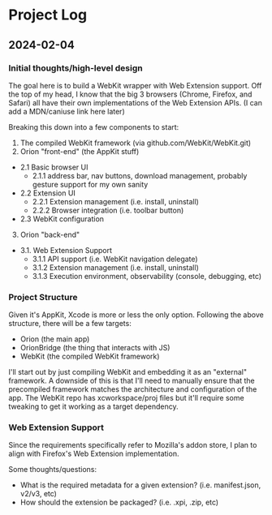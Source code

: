 # Project Log

## 2024-02-04

### Initial thoughts/high-level design

The goal here is to build a WebKit wrapper with Web Extension support. Off the top of my head, I know that the big 3 browsers (Chrome, Firefox, and Safari) all have their own implementations of the Web Extension APIs. (I can add a MDN/caniuse link here later)

Breaking this down into a few components to start:
1. The compiled WebKit framework (via github.com/WebKit/WebKit.git)
2. Orion "front-end" (the AppKit stuff)
  - 2.1 Basic browser UI
    - 2.1.1 address bar, nav buttons, download management, probably gesture support for my own sanity
  - 2.2 Extension UI
    - 2.2.1 Extension management (i.e. install, uninstall)
    - 2.2.2 Browser integration (i.e. toolbar button)
  - 2.3 WebKit configuration
3. Orion "back-end"
  - 3.1. Web Extension Support
    - 3.1.1 API support (i.e. WebKit navigation delegate)
    - 3.1.2 Extension management (i.e. install, uninstall)
    - 3.1.3 Execution environment, observability (console, debugging, etc)


### Project Structure

Given it's AppKit, Xcode is more or less the only option. Following the above structure, there will be a few targets:
- Orion (the main app)
- OrionBridge (the thing that interacts with JS)
- WebKit (the compiled WebKit framework)

I'll start out by just compiling WebKit and embedding it as an "external" framework. A downside of this is that I'll need to manually ensure that the precompiled framework matches the architecture and configuration of the app.
The WebKit repo has xcworkspace/proj files but it'll require some tweaking to get it working as a target dependency.


### Web Extension Support

Since the requirements specifically refer to Mozilla's addon store, I plan to align with Firefox's Web Extension implementation.

Some thoughts/questions:
- What is the required metadata for a given extension? (i.e. manifest.json, v2/v3, etc)
- How should the extension be packaged? (i.e. .xpi, .zip, etc)

